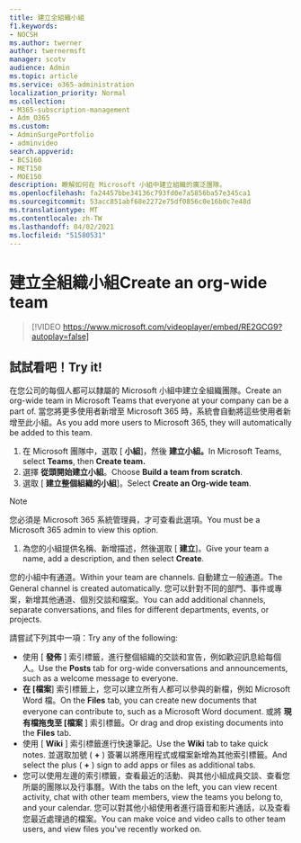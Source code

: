 ```yaml
---
title: 建立全組織小組
f1.keywords:
- NOCSH
ms.author: twerner
author: twernermsft
manager: scotv
audience: Admin
ms.topic: article
ms.service: o365-administration
localization_priority: Normal
ms.collection:
- M365-subscription-management
- Adm_O365
ms.custom:
- AdminSurgePortfolio
- adminvideo
search.appverid:
- BCS160
- MET150
- MOE150
description: 瞭解如何在 Microsoft 小組中建立組織的廣泛團隊。
ms.openlocfilehash: fa24457bbe34136c793fd0e7a5856ba57e345ca1
ms.sourcegitcommit: 53acc851abf68e2272e75df0856c0e16b0c7e48d
ms.translationtype: MT
ms.contentlocale: zh-TW
ms.lasthandoff: 04/02/2021
ms.locfileid: "51580531"
---
```

# <a name="create-an-org-wide-team"></a><span data-ttu-id="523d4-103">建立全組織小組</span><span class="sxs-lookup"><span data-stu-id="523d4-103">Create an org-wide team</span></span>

> [!VIDEO https://www.microsoft.com/videoplayer/embed/RE2GCG9?autoplay=false]

## <a name="try-it"></a><span data-ttu-id="523d4-104">試試看吧！</span><span class="sxs-lookup"><span data-stu-id="523d4-104">Try it!</span></span>

<span data-ttu-id="523d4-105">在您公司的每個人都可以隸屬的 Microsoft 小組中建立全組織團隊。</span><span class="sxs-lookup"><span data-stu-id="523d4-105">Create an org-wide team in Microsoft Teams that everyone at your company can be a part of.</span></span> <span data-ttu-id="523d4-106">當您將更多使用者新增至 Microsoft 365 時，系統會自動將這些使用者新增至此小組。</span><span class="sxs-lookup"><span data-stu-id="523d4-106">As you add more users to Microsoft 365, they will automatically be added to this team.</span></span>

1. <span data-ttu-id="523d4-107">在 Microsoft 團隊中，選取 [  **小組**]，然後 **建立小組。**</span><span class="sxs-lookup"><span data-stu-id="523d4-107">In Microsoft Teams, select  **Teams**, then **Create team.**</span></span>
2. <span data-ttu-id="523d4-108">選擇  **從頭開始建立小組**。</span><span class="sxs-lookup"><span data-stu-id="523d4-108">Choose  **Build a team from scratch**.</span></span>
3. <span data-ttu-id="523d4-109">選取 [  **建立整個組織的小組**]。</span><span class="sxs-lookup"><span data-stu-id="523d4-109">Select  **Create an Org-wide team**.</span></span>

> [!NOTE]
> <span data-ttu-id="523d4-110">您必須是 Microsoft 365 系統管理員，才可查看此選項。</span><span class="sxs-lookup"><span data-stu-id="523d4-110">You must be a Microsoft 365 admin to view this option.</span></span>

1. <span data-ttu-id="523d4-111">為您的小組提供名稱、新增描述，然後選取 [  **建立**]。</span><span class="sxs-lookup"><span data-stu-id="523d4-111">Give your team a name, add a description, and then select  **Create**.</span></span>

<span data-ttu-id="523d4-112">您的小組中有通道。</span><span class="sxs-lookup"><span data-stu-id="523d4-112">Within your team are channels.</span></span> <span data-ttu-id="523d4-113">自動建立一般通道。</span><span class="sxs-lookup"><span data-stu-id="523d4-113">The General channel is created automatically.</span></span> <span data-ttu-id="523d4-114">您可以針對不同的部門、事件或專案，新增其他通道、個別交談和檔案。</span><span class="sxs-lookup"><span data-stu-id="523d4-114">You can add additional channels, separate conversations, and files for different departments, events, or projects.</span></span>

<span data-ttu-id="523d4-115">請嘗試下列其中一項：</span><span class="sxs-lookup"><span data-stu-id="523d4-115">Try any of the following:</span></span>

- <span data-ttu-id="523d4-116">使用 [  **發佈** ] 索引標籤，進行整個組織的交談和宣告，例如歡迎訊息給每個人。</span><span class="sxs-lookup"><span data-stu-id="523d4-116">Use the  **Posts** tab for org-wide conversations and announcements, such as a welcome message to everyone.</span></span>
- <span data-ttu-id="523d4-117">**在 [檔案**] 索引標籤上，您可以建立所有人都可以參與的新檔，例如 Microsoft Word 檔。</span><span class="sxs-lookup"><span data-stu-id="523d4-117">On the  **Files** tab, you can create new documents that everyone can contribute to, such as a Microsoft Word document.</span></span> <span data-ttu-id="523d4-118">或將  **現有檔拖曳至 [檔案** ] 索引標籤。</span><span class="sxs-lookup"><span data-stu-id="523d4-118">Or drag and drop existing documents into the  **Files** tab.</span></span>
- <span data-ttu-id="523d4-119">使用 [  **Wiki** ] 索引標籤進行快速筆記。</span><span class="sxs-lookup"><span data-stu-id="523d4-119">Use the  **Wiki** tab to take quick notes.</span></span> <span data-ttu-id="523d4-120">並選取加號 ( **+** ) 簽署以將應用程式或檔案新增為其他索引標籤。</span><span class="sxs-lookup"><span data-stu-id="523d4-120">And select the plus ( **+** ) sign to add apps or files as additional tabs.</span></span>
- <span data-ttu-id="523d4-121">您可以使用左邊的索引標籤，查看最近的活動、與其他小組成員交談、查看您所屬的團隊以及行事曆。</span><span class="sxs-lookup"><span data-stu-id="523d4-121">With the tabs on the left, you can view recent activity, chat with other team members, view the teams you belong to, and your calendar.</span></span> <span data-ttu-id="523d4-122">您可以對其他小組使用者進行語音和影片通話，以及查看您最近處理過的檔案。</span><span class="sxs-lookup"><span data-stu-id="523d4-122">You can make voice and video calls to other team users, and view files you've recently worked on.</span></span>